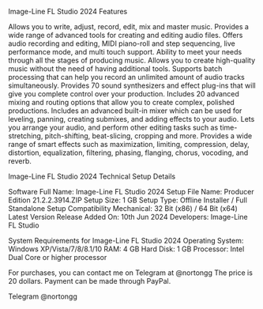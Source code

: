 Image-Line FL Studio 2024 Features

Allows you to write, adjust, record, edit, mix and master music.
Provides a wide range of advanced tools for creating and editing audio files.
Offers audio recording and editing, MIDI piano-roll and step sequencing, live performance mode, and multi touch support.
Ability to meet your needs through all the stages of producing music.
Allows you to create high-quality music without the need of having additional tools.
Supports batch processing that can help you record an unlimited amount of audio tracks simultaneously.
Provides 70 sound synthesizers and effect plug-ins that will give you complete control over your production.
Includes 20 advanced mixing and routing options that allow you to create complex, polished productions.
Includes an advanced built-in mixer which can be used for leveling, panning, creating submixes, and adding effects to your audio.
Lets you arrange your audio, and perform other editing tasks such as time-stretching, pitch-shifting, beat-slicing, cropping and more.
Provides a wide range of smart effects such as maximization, limiting, compression, delay, distortion, equalization, filtering, phasing, flanging, chorus, vocoding, and reverb.



Image-Line FL Studio 2024 Technical Setup Details

Software Full Name: Image-Line FL Studio 2024
Setup File Name: Producer Edition 21.2.2.3914.ZIP
Setup Size: 1 GB
Setup Type: Offline Installer / Full Standalone Setup
Compatibility Mechanical: 32 Bit (x86) / 64 Bit (x64)
Latest Version Release Added On: 10th Jun 2024
Developers: Image-Line FL Studio


System Requirements for Image-Line FL Studio 2024
Operating System: Windows XP/Vista/7/8/8.1/10
RAM: 4 GB
Hard Disk: 1 GB
Processor: Intel Dual Core or higher processor

For purchases, you can contact me on Telegram at @nortongg The price is 20 dollars. Payment can be made through PayPal.

Telegram @nortongg
